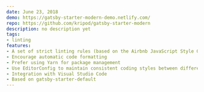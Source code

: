 ```yaml
---
date: June 23, 2018
demo: https://gatsby-starter-modern-demo.netlify.com/
repo: https://github.com/kripod/gatsby-starter-modern
description: no description yet
tags:
- linting
features:
- A set of strict linting rules (based on the Airbnb JavaScript Style Guide)
- Encourage automatic code formatting
- Prefer using Yarn for package management
- Use EditorConfig to maintain consistent coding styles between different editors and IDEs
- Integration with Visual Studio Code
- Based on gatsby-starter-default
---
```

